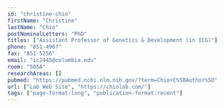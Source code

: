 ```yaml
---
id: "christine-chio"
firstName: "Christine"
lastName: "Chio"
postNominalLetters: "PhD"
titles: ["Assistant Professor of Genetics & Development (in ICG)"]
phone: "851-4967"
fax: "851-5256"
email: "ic2445@columbia.edu"
room: "505A"
researchAreas: []
pubmed: "https://pubmed.ncbi.nlm.nih.gov/?term=Chio+C%5BAuthor%5D"
url: ["Lab Web Site", "https://chiolab.com/"]
tags: ["page-format:long", "publication-format:recent"]
---
```

